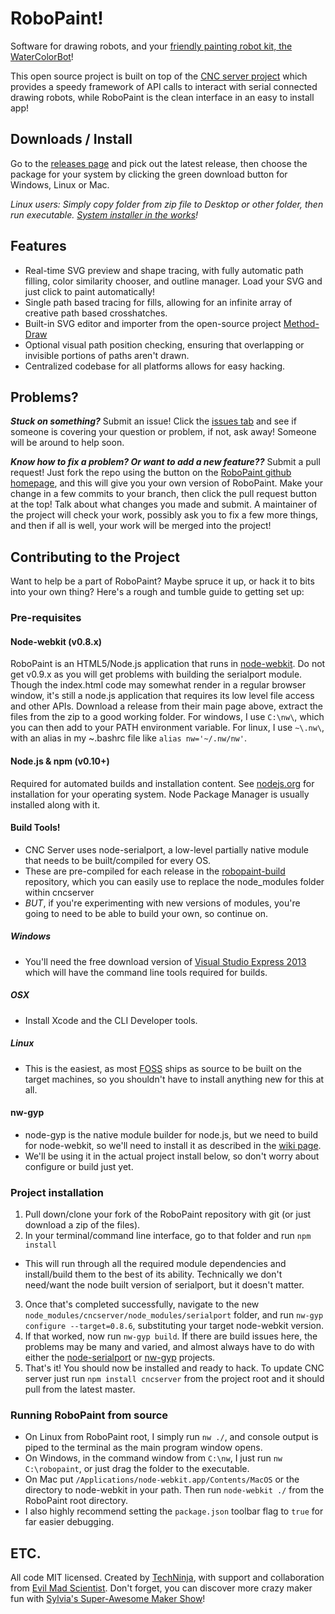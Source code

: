 RoboPaint!
=============

Software for drawing robots, and your
[friendly painting robot kit, the WaterColorBot](http://watercolorbot.com)!

This open source project is built on top of the
[CNC server project](http://github.com/techninja/cncserver) which provides
a speedy framework of API calls to interact with serial connected drawing
robots, while RoboPaint is the clean interface in an easy to install app!


## Downloads / Install
Go to the [releases page](https://github.com/evil-mad/robopaint/releases) and
pick out the latest release, then choose the package for your system by clicking
the green download button for Windows, Linux or Mac.

*Linux users: Simply copy folder from zip file to
Desktop or other folder, then run executable.
[System installer in the works](https://github.com/evil-mad/robopaint/issues/73)!*


## Features
 * Real-time SVG preview and shape tracing, with fully automatic path filling,
color similarity chooser, and outline manager. Load your SVG and just click to
paint automatically!
 * Single path based tracing for fills, allowing for an infinite array of
creative path based crosshatches.
 * Built-in SVG editor and importer from the open-source project
[Method-Draw](https://github.com/duopixel/Method-Draw)
 * Optional visual path position checking, ensuring that overlapping or invisible
portions of paths aren't drawn.
 * Centralized codebase for all platforms allows for easy hacking.


## Problems?
***Stuck on something?*** Submit an issue! Click the
[issues tab](https://github.com/evil-mad/robopaint/issues) and see if someone
is covering your question or problem, if not, ask away! Someone will be around
to help soon.

***Know how to fix a problem? Or want to add a new feature??*** Submit a pull
request! Just fork the repo using the button on the
[RoboPaint github homepage](https://github.com/evil-mad/robopaint), and
this will give you your own version of RoboPaint. Make your change in a few
commits to your branch, then click the pull request button at the top! Talk
about what changes you made and submit. A maintainer of the project will check
your work, possibly ask you to fix a few more things, and then if all is well,
your work will be merged into the project!

## Contributing to the Project
Want to help be a part of RoboPaint? Maybe spruce it up, or hack it to bits into
your own thing? Here's a rough and tumble guide to getting set up:

### Pre-requisites
#### Node-webkit (v0.8.x)
RoboPaint is an HTML5/Node.js application that runs in
[node-webkit](https://github.com/rogerwang/node-webkit). Do not get v0.9.x as you will get problems with building the serialport module. Though the index.html
code may somewhat render in a regular browser window, it's still a node.js
application that requires its low level file access and other APIs. Download a
release from their main page above,
extract the files from the zip to a good working folder. For windows, I use
`C:\nw\`, which you can then add to your PATH environment variable. For linux,
I use `~\.nw\`, with an alias in my ~\.bashrc file like `alias nw='~/.nw/nw'`.

#### Node.js & npm (v0.10+)
Required for automated builds and installation content. See
[nodejs.org](http://nodejs.org) for installation for your operating system. Node
Package Manager is usually installed along with it.

#### Build Tools!
* CNC Server uses node-serialport, a low-level partially native module that needs
to be built/compiled for every OS.
* These are pre-compiled for each release in
the [robopaint-build](https://github.com/evil-mad/robopaint-build/) repository,
which you can easily use to replace the node_modules folder within cncserver
* *BUT*, if you're experimenting with new versions of modules, you're going to
need to be able to build your own, so continue on.

##### Windows
* You'll need the free download version of
[Visual Studio Express 2013](http://www.microsoft.com/visualstudio/eng/2013-downloads#d-2013-express)
which will have the command line tools required for builds.

##### OSX
* Install Xcode and the CLI Developer tools.

##### Linux
* This is the easiest, as most [FOSS](http://en.wikipedia.org/wiki/FOSS) ships
as source to be built on the target machines, so you shouldn't have to install
anything new for this at all.

#### nw-gyp
* node-gyp is the native module builder for node.js, but we need to build for
node-webkit, so we'll need to install it as described in the
[wiki page](https://github.com/rogerwang/node-webkit/wiki/Build-native-modules-with-nw-gyp).
* We'll be using it in the actual project install below, so don't worry about
configure or build just yet.

### Project installation
1. Pull down/clone your fork of the RoboPaint repository with git (or just
download a zip of the files).
2. In your terminal/command line interface, go to that folder and run `npm install`
 * This will run through all the required module dependencies and install/build
them to the best of its ability. Technically we don't need/want the node built
version of serialport, but it doesn't matter.
3. Once that's completed successfully, navigate to the new
`node_modules/cncserver/node_modules/serialport` folder, and run
`nw-gyp configure --target=0.8.6`, substituting your target node-webkit version.
4. If that worked, now run `nw-gyp build`. If there are build issues here, the
problems may be many and varied, and almost always have to do with either the
[node-serialport](https://github.com/voodootikigod/node-serialport) or
[nw-gyp](https://github.com/rogerwang/nw-gyp) projects.
5. That's it! You should now be installed and ready to hack. To update CNC server
just run `npm install cncserver` from the project root and it should pull from
the latest master.

### Running RoboPaint from source
* On Linux from RoboPaint root, I simply run `nw ./`, and console output is
piped to the terminal as the main program window opens.
* On Windows, in the command window from `C:\nw`, I just run `nw C:\robopaint`,
or just drag the folder to the executable.
* On Mac put `/Applications/node-webkit.app/Contents/MacOS` or the directory to node-webkit in your path. Then run `node-webkit ./` from the RoboPaint root directory.
* I also highly recommend setting the `package.json` toolbar flag to `true` for
far easier debugging.

## ETC.

All code MIT licensed. Created by [TechNinja](https://github.com/techninja),
with support and collaboration from
[Evil Mad Scientist](http://evilmadscientist.com). Don't forget, you can
discover more crazy maker fun with
[Sylvia's Super-Awesome Maker Show](http://sylviashow.com)!

